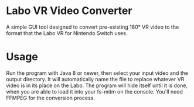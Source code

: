 # Labo VR Video Converter 
A simple GUI tool designed to convert pre-existing 180° VR video to the format that the Labo VR for Nintendo Switch uses.

# Usage
Run the program with Java 8 or newer, then select your input video and the output directory. It will automatically name the file to replace whatever VR video is in its place on the Labo. The program will hide itself until it is done, when you are able to load it into your fs-mitm on the console. You'll need FFMPEG for the conversion process.

